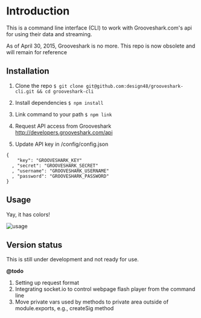 # Introduction

This is a command line interface (CLI) to work with Grooveshark.com's api for using their data and streaming.

As of April 30, 2015, Grooveshark is no more. This repo is now obsolete and will remain for reference

## Installation

1. Clone the repo
`$ git clone git@github.com:design48/grooveshark-cli.git && cd grooveshark-cli`

2. Install dependencies
`$ npm install`

3. Link command to your path
`$ npm link`

4. Request API access from Grooveshark
http://developers.grooveshark.com/api

5. Update API key in <repo>/config/config.json
```
{
    "key": "GROOVESHARK_KEY"
  , "secret": "GROOVESHARK_SECRET"
  , "username": "GROOVESHARK_USERNAME"
  , "password": "GROOVESHARK_PASSWORD"
}
```


## Usage

Yay, it has colors!

![usage](http://content.screencast.com/users/User48/folders/Jing/media/a5cbde98-dfa6-4e56-a1a7-1acdec01b23c/00000083.png)


## Version status

This is still under development and not ready for use.

**@todo**

1. Setting up request format
2. Integrating socket.io to control webpage flash player from the command line
3. Move private vars used by methods to private area outside of module.exports, e.g., createSig method

